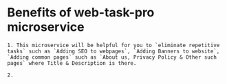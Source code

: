 # Benefits of web-task-pro microservice
    1. This microservice will be helpful for you to `eliminate repetitive tasks` such as `Adding SEO to webpages`, `Adding Banners to website`, `Adding common pages` such as `About us, Privacy Policy & Other such pages` where Title & Description is there.

    2. 